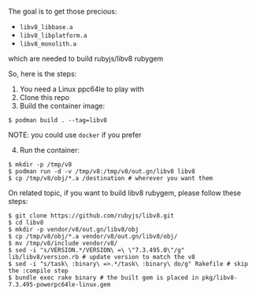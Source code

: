The goal is to get those precious:

* `libv8_libbase.a`
* `libv8_libplatform.a`
* `libv8_monolith.a`

which are needed to build rubyjs/libv8 rubygem

So, here is the steps:

1. You need a Linux ppc64le to play with 
2. Clone this repo
3. Build the container image:

```
$ podman build . --tag=libv8
```

NOTE: you could use `docker` if you prefer

4. Run the container:

```
$ mkdir -p /tmp/v8
$ podman run -d -v /tmp/v8:/tmp/v8/out.gn/libv8 libv8
$ cp /tmp/v8/obj/*.a /destination # wherever you want them
```

On related topic, if you want to build libv8 rubygem, please follow these steps:

```
$ git clone https://github.com/rubyjs/libv8.git
$ cd libv8
$ mkdir -p vendor/v8/out.gn/libv8/obj
$ cp /tmp/v8/obj/*.a vendor/v8/out.gn/libv8/obj/
$ mv /tmp/v8/include vendor/v8/
$ sed -i "s/VERSION.*/VERSION\ =\ \"7.3.495.0\"/g" lib/libv8/version.rb # update version to match the v8
$ sed -i "s/task\ :binary\ =>.*/task\ :binary\ do/g" Rakefile # skip the :compile step
$ bundle exec rake binary # the built gem is placed in pkg/libv8-7.3.495-powerpc64le-linux.gem
```
